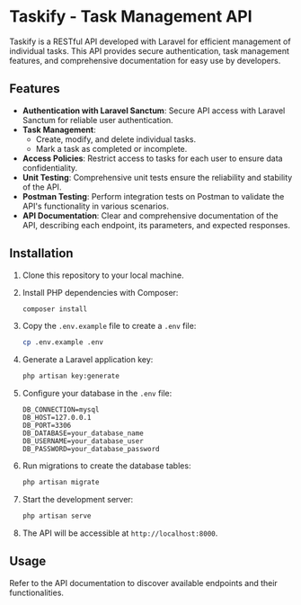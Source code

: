 # Taskify - Task Management API

Taskify is a RESTful API developed with Laravel for efficient management of individual tasks. This API provides secure authentication, task management features, and comprehensive documentation for easy use by developers.

## Features

- **Authentication with Laravel Sanctum**: Secure API access with Laravel Sanctum for reliable user authentication.
- **Task Management**:
  - Create, modify, and delete individual tasks.
  - Mark a task as completed or incomplete.
- **Access Policies**: Restrict access to tasks for each user to ensure data confidentiality.
- **Unit Testing**: Comprehensive unit tests ensure the reliability and stability of the API.
- **Postman Testing**: Perform integration tests on Postman to validate the API's functionality in various scenarios.
- **API Documentation**: Clear and comprehensive documentation of the API, describing each endpoint, its parameters, and expected responses.

## Installation

1. Clone this repository to your local machine.
2. Install PHP dependencies with Composer:

   ```bash
   composer install
   ```

3. Copy the `.env.example` file to create a `.env` file:

   ```bash
   cp .env.example .env
   ```

4. Generate a Laravel application key:

   ```bash
   php artisan key:generate
   ```

5. Configure your database in the `.env` file:

   ```plaintext
   DB_CONNECTION=mysql
   DB_HOST=127.0.0.1
   DB_PORT=3306
   DB_DATABASE=your_database_name
   DB_USERNAME=your_database_user
   DB_PASSWORD=your_database_password
   ```

6. Run migrations to create the database tables:

   ```bash
   php artisan migrate
   ```

7. Start the development server:

   ```bash
   php artisan serve
   ```

8. The API will be accessible at `http://localhost:8000`.

## Usage

Refer to the API documentation to discover available endpoints and their functionalities.
